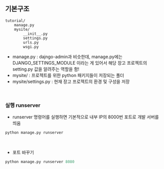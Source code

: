 ## 기본구조
```shell
tutorial/
    manage.py
    mysite/
        __init__.py
        settings.py
        urls.py
        wsgi.py
```
* manage.py : dajngo-admin과 비슷한데, manage.py에는 DJANGO_SETTINGS_MODULE 이라는 게 있어서 해당 장고 프로젝트의 setting.py 값을 알려주는 역할을 함!
* mysite/ : 프로젝트를 위한 python 패키지들이 저장되는 폴더
* mysite/settings.py : 현재 장고 프로젝트의 환경 및 구성을 저장
<br>

### 실행 runserver
* runserver 명령어를 실행하면 기본적으로 내부 IP의 8000번 포트로 개발 서버를 띄움
```python
python manage.py runserver
```
<br>

* 포트 바꾸기
```python
python manage.py runserver 8080
```
